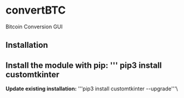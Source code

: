 # convertBTC
Bitcoin Conversion GUI

## Installation
Install the module with pip:
'''
pip3 install customtkinter
---
**Update existing installation:** '''pip3 install customtkinter --upgrade'''\
